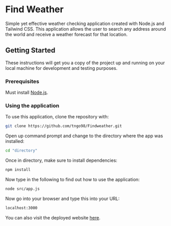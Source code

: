 # Find Weather
Simple yet effective weather checking application created with Node.js and Tailwind CSS. This application allows the user to search any address around the world and receive a weather forecast for that location.

## Getting Started
These instructions will get you a copy of the project up and running on your local machine for development and testing purposes.
### Prerequisites
Must install [Node.js](https://nodejs.org/en/).
### Using the application
To use this application, clone the repository with:
```bash
git clone https://github.com/tngo98/Findweather.git
```
Open up command prompt and change to the directory where the app was installed:
```bash
cd "directory"
```
Once in directory, make sure to install dependencies:
```bash
npm install
```
Now type in the following to find out how to use the application:
```bash
node src/app.js
```
Now go into your browser and type this into your URL:
```bash
localhost:3000
```
You can also visit the deployed website [here](https://tngo-find-weather.herokuapp.com/).
